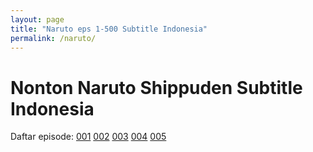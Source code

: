 ```yaml
---
layout: page
title: "Naruto eps 1-500 Subtitle Indonesia"
permalink: /naruto/
---
```


# Nonton Naruto Shippuden Subtitle Indonesia

Daftar episode:
[001](/diah/001) [002](/diah/002) [003](/diah/003) [004](/diah/004) [005](/diah/005) 
